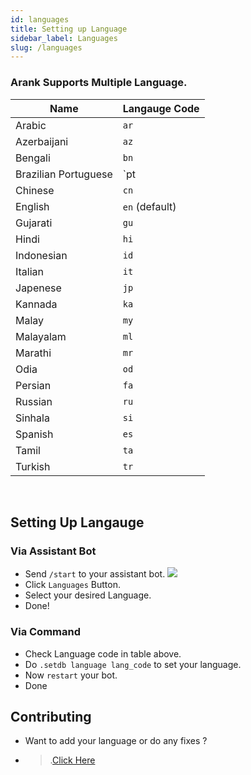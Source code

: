 ```yaml
---
id: languages
title: Setting up Language
sidebar_label: Languages
slug: /languages
---
```


### Arank Supports Multiple Language.


| Name | Langauge Code |
|------|---------------|
| Arabic | `ar`|
| Azerbaijani | `az` |
| Bengali | `bn` |
| Brazilian Portuguese | `pt|br` |
| Chinese | `cn` |
| English | `en` (default) |
| Gujarati | `gu`|
| Hindi | `hi`|
| Indonesian | `id` |
| Italian | `it` |
| Japenese | `jp`|
| Kannada | `ka` |
| Malay |`my`|
| Malayalam | `ml` |
| Marathi | `mr` |
| Odia | `od` |
| Persian | `fa`|
| Russian | `ru`|
| Sinhala | `si`|
| Spanish | `es`|
| Tamil | `ta`|
| Turkish | `tr`|

<br />

## Setting Up Langauge
### Via Assistant Bot
- Send `/start` to your assistant bot.
![](https://telegra.ph/file/5b85534f6a45ad1112590.jpg)
- Click `Languages` Button.
- Select your desired Language.
- Done!

### Via Command
- Check Language code in table above.
- Do `.setdb language lang_code` to set your language.
- Now `restart` your bot.
- Done

## Contributing
- Want to add your language or do any fixes ?
- >.[Click Here](/docs/translate)